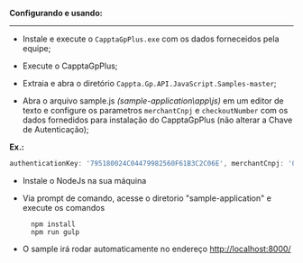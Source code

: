 **Configurando e usando:**

------------------------------------------------------------

- Instale e execute o `CapptaGpPlus.exe` com os dados forneceidos pela equipe;

- Execute o CapptaGpPlus;

- Extraia e abra o diretório `Cappta.Gp.API.JavaScript.Samples-master`;

- Abra o arquivo sample.js _(sample-application\app\js)_ em um editor de texto e configure os parametros `merchantCnpj` e `checkoutNumber` com os dados fornedidos para instalação do CapptaGpPlus (não alterar a Chave de Autenticação); 

**Ex.:** 

``` javascript
authenticationKey: '795180024C04479982560F61B3C2C06E', merchantCnpj: '00000000000000', checkoutNumber: 14
```

- Instale o NodeJs na sua máquina

- Via prompt de comando, acesse o diretorio "sample-application" e execute os comandos

		npm install
		npm run gulp

- O sample irá rodar automaticamente no endereço [http://localhost:8000/](http://localhost:8000/)